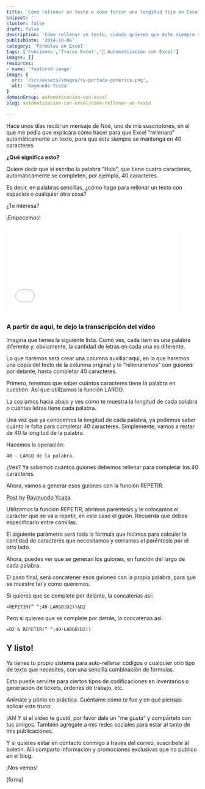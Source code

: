 ```yaml
---
title: 'Cómo rellenar un texto o cómo forzar una longitud fija en Excel (Vídeo)'
snippet: ''
cluster: false
draft: false 
description: 'Cómo rellenar un texto, cuando quieres que éste siempre se mantenga en una cantidad fija de caracteres. ¿Te interesa? ¡Empecemos!'
publishDate: '2014-10-06'
category: 'Fórmulas en Excel'
tags: ['Funciones','Trucos Excel','🤖 Automatización con Excel']
images: []
resources: 
- name: 'featured-image'
image: {
  src: '/src/assets/images/ry-portada-generica.png',
  alt: 'Raymundo Ycaza'
}
domainGroup: automatizacion-con-excel
slug: automatizacion-con-excel/como-rellenar-un-texto

---
```


Hace unos días recibí un mensaje de Noé, uno de mis suscriptores, en el que me pedía que explicara cómo hacer para que Excel “rellenara” automáticamente un texto, para que éste siempre se mantenga en 40 caracteres.

**¿Qué significa esto?**

Quiere decir que si escribo la palabra “Hola”, que tiene cuatro caracteres, automáticamente se completen, por ejemplo, 40 caracteres.

Es decir, en palabras sencillas, ¿cómo hago para rellenar un texto con espacios o cualquier otra cosa?

¿Te interesa?

¡Empecemos!

<iframe width="450" height="230" src="//www.youtube.com/embed/V3WyFF8T8M4?modestbranding=1&amp;autohide=1&amp;showinfo=0" frameborder="0" allowfullscreen></iframe>

### A partir de aquí, te dejo la transcripción del vídeo

Imagina que tienes la siguiente lista. Como ves, cada item es una palabra diferente y, obviamente, la cantidad de letras en cada una es diferente.

Lo que haremos será crear una columna auxiliar aquí, en la que haremos una copia del texto de la columna original y lo “rellenaremos” con guiones por delante, hasta completar 40 caracteres.

Primero, tenemos que saber cuántos caracteres tiene la palabra en cuestión. Así que utilizamos la función LARGO.

La copiamos hacia abajo y ves cómo te muestra la longitud de cada palabra o cuántas letras tiene cada palabra.

Una vez que ya conocemos la longitud de cada palabra, ya podemos saber cuánto le falta para completar 40 caracteres. Simplemente, vamos a restar de 40 la longitud de la palabra.

Hacemos la operación:

```
40 - LARGO de la palabra.
```

¿Ves? Ya sabemos cuántos guiones debemos rellenar para completar los 40 caracteres.

Ahora, vamos a generar esos guiones con la función REPETIR.

<script>(function(d, s, id) { var js, fjs = d.getElementsByTagName(s)[0]; if (d.getElementById(id)) return; js = d.createElement(s); js.id = id; js.src = "//connect.facebook.net/en_US/all.js#xfbml=1"; fjs.parentNode.insertBefore(js, fjs); }(document, 'script', 'facebook-jssdk'));</script>

[Post](https://www.facebook.com/raymundo.ycaza/posts/720926877980154) by [Raymundo Ycaza](https://www.facebook.com/raymundo.ycaza).

Utilizamos la función REPETIR, abrimos paréntesis y le colocamos el caracter que se va a repetir, en este caso el guión. Recuerda que debes especificarlo entre comillas.

El siguiente parámetro será toda la fórmula que hicimos para calcular la cantidad de caracteres que necesitamos y cerramos el paréntesis por el otro lado.

Ahora, puedes ver que se generan los guiones, en función del largo de cada palabra.

El paso final, será concatener esos guiones con la propia palabra, para que se muestre tal y como queremos.

Si quieres que se complete por delante, la concatenas así:

```
=REPETIR(” “;40-LARGO(D2))&D2
```

Pero si quieres que se complete por detrás, la concatenas así:

```
=D2 & REPETIR(” “;40-LARGO(D2))
```

## [](#y-listo)Y listo!

Ya tienes tu propio sistema para auto-rellenar códigos o cualquier otro tipo de texto que necesites, con una sencilla combinación de fórmulas.

Esto puede servirte para ciertos tipos de codificaciones en inventarios o generación de tickets, órdenes de trabajo, etc.

Anímate y pónlo en práctica. Cuéntame cómo te fue y en qué piensas aplicar este truco.

¡Ah! Y si el vídeo te gustó, por favor dale un “me gusta” y compártelo con tus amigos. También agrégate a mis redes sociales para estar al tanto de mis publicaciones.

Y si quieres estar en contacto conmigo a través del correo, suscríbete al boletín. Allí comparto información y promociones exclusivas que no publico en el blog.

¡Nos vemos!

\[firma\]
